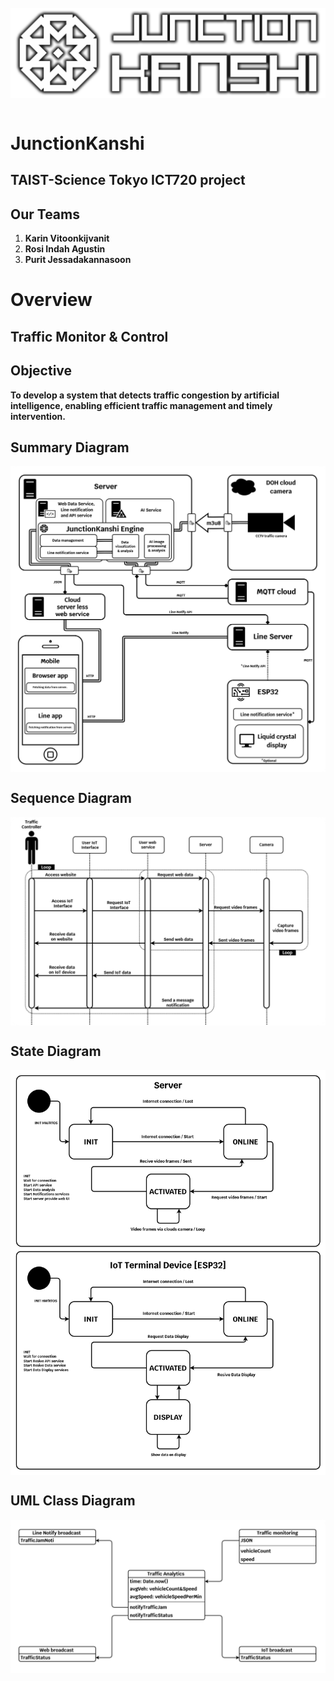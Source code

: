 <br>
<img src="https://github.com/karinzaa/JunctionKanshi/blob/main/images/JunctionKanshiLogoLandscape.png" style="display: block; margin-left: auto; margin-right: auto; width: auto;" alt="JunctionKansh Logo">
</br>

# JunctionKanshi
## TAIST-Science Tokyo ICT720 project
## Our Teams
1. **Karin Vitoonkijvanit**
2. **Rosi Indah Agustin**
3. **Purit Jessadakannasoon**

# Overview     
## Traffic Monitor & Control

## Objective
**To develop a system that detects traffic congestion by artificial intelligence, enabling efficient traffic management and timely intervention.**

<!---
## Stakeholders
1. **Traffic controller**
2. **Tech Providers and Developers**

## User Stories
1. **US1: as a As a policeman,** I want to monitor real-time data on traffic volume, so I know whether there is a traffic jam or not.
   - **Acceptance criteria 1** I can see the number of vehicles passing through the junction over specific periods.
   - **Acceptance criteria 2** I can identify the peak hours and patterns of traffic congestion.
   - **Acceptance criteria 3** I get no notification if there is no a traffic jam at the junction.
   - **Acceptance criteria 4** I want to be notified when there is a traffic jam at the junction, so I can check and control the traffic.
2. **US2: As a tech provider,** I want to monitor the status of devices.
   - **Acceptance criteria 1** I can see a map of installed devices.
   - **Acceptance criteria 2** I can see the number of vehicles passing through the junction over specific periods.
   - **Acceptance criteria 3** I can identify the peak hours and patterns of traffic congestion.
3. **US3: As a general public,** I want to be notified when there is a traffic jam at the junction, so I can check,
   - **Acceptance criteria 1** I also want to monitor real-time data on traffic volume, so I know whether there is a traffic jam or not as well.
-->

## Summary Diagram
<img align="center" src="https://github.com/karinzaa/JunctionKanshi/blob/main/images/JunctionKanshiDiagram.png"></img>

## Sequence Diagram
<img align="center" src="https://github.com/karinzaa/JunctionKanshi/blob/main/images/sequence_diagram.png"></img>

## State Diagram
<img align="center" src="https://github.com/karinzaa/JunctionKanshi/blob/main/images/state_diagram.png"></img>

## UML Class Diagram
<img align="center" src="https://github.com/karinzaa/JunctionKanshi/blob/main/images/UMLClassDiagram.png"></img>
